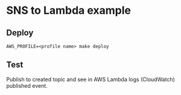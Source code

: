 # SNS to Lambda example


## Deploy

```
AWS_PROFILE=<profile name> make deploy
```

## Test
Publish to created topic and see in AWS Lambda logs (CloudWatch) published event.
